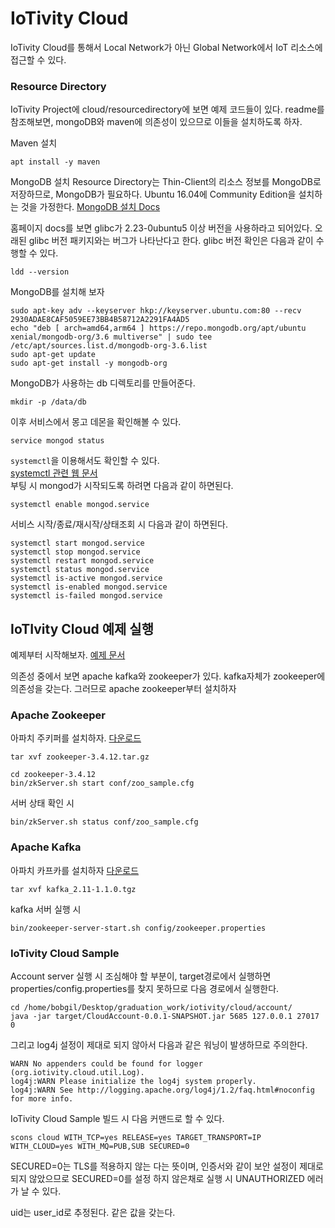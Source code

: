# IoTivity Cloud

IoTivity Cloud를 통해서 Local Network가 아닌 Global Network에서 IoT 리소스에 접근할 수 있다.

### Resource Directory
IoTivity Project에 cloud/resourcedirectory에 보면 예제 코드들이 있다. readme를 참조해보면, mongoDB와 maven에 의존성이 있으므로 이들을 설치하도록 하자.

Maven 설치
```
apt install -y maven
```

MongoDB 설치
Resource Directory는 Thin-Client의 리소스 정보를 MongoDB로 저장하므로, MongoDB가 필요하다.
Ubuntu 16.04에 Community Edition을 설치하는 것을 가정한다.
[MongoDB 설치 Docs](https://docs.mongodb.com/manual/tutorial/install-mongodb-on-ubuntu/)    

홈페이지 docs를 보면 glibc가 2.23-0ubuntu5 이상 버전을 사용하라고 되어있다. 오래된 glibc 버전 패키지와는 버그가 나타난다고 한다.
glibc 버전 확인은 다음과 같이 수행할 수 있다.
```
ldd --version
```
MongoDB를 설치해 보자
```
sudo apt-key adv --keyserver hkp://keyserver.ubuntu.com:80 --recv 2930ADAE8CAF5059EE73BB4B58712A2291FA4AD5
echo "deb [ arch=amd64,arm64 ] https://repo.mongodb.org/apt/ubuntu xenial/mongodb-org/3.6 multiverse" | sudo tee /etc/apt/sources.list.d/mongodb-org-3.6.list
sudo apt-get update
sudo apt-get install -y mongodb-org

```

MongoDB가 사용하는 db 디렉토리를 만들어준다.
```
mkdir -p /data/db
```
이후 서비스에서 몽고 데몬을 확인해볼 수 있다.
```
service mongod status
```

`systemctl`을 이용해서도 확인할 수 있다.    
[systemctl 관련 웹 문서](https://www.digitalocean.com/community/tutorials/how-to-use-systemctl-to-manage-systemd-services-and-units)    
부팅 시 mongod가 시작되도록 하려면 다음과 같이 하면된다.
```
systemctl enable mongod.service
```

서비스 시작/종료/재시작/상태조회 시 다음과 같이 하면된다.
```
systemctl start mongod.service
systemctl stop mongod.service
systemctl restart mongod.service
systemctl status mongod.service
systemctl is-active mongod.service
systemctl is-enabled mongod.service
systemctl is-failed mongod.service
```

## IoTIvity Cloud 예제 실행
예제부터 시작해보자. [예제 문서](https://wiki.iotivity.org/iotivity_cloud_-_programming_guide)    

의존성 중에서 보면 apache kafka와 zookeeper가 있다. kafka자체가 zookeeper에 의존성을 갖는다. 그러므로 apache zookeeper부터 설치하자

### Apache Zookeeper
아파치 주키퍼를 설치하자. [다운로드](http://mirror.apache-kr.org/zookeeper/stable/)    

```
tar xvf zookeeper-3.4.12.tar.gz

cd zookeeper-3.4.12
bin/zkServer.sh start conf/zoo_sample.cfg
```

서버 상태 확인 시
```
bin/zkServer.sh status conf/zoo_sample.cfg
```
### Apache Kafka
아파치 카프카를 설치하자 [다운로드](http://mirror.apache-kr.org/kafka/1.1.0/kafka_2.11-1.1.0.tgz)    

```
tar xvf kafka_2.11-1.1.0.tgz
```
kafka 서버 실행 시
```
bin/zookeeper-server-start.sh config/zookeeper.properties
```

### IoTivity Cloud Sample
Account server 실행 시 조심해야 할 부분이, target경로에서 실행하면 properties/config.properties를 찾지 못하므로 다음 경로에서 실행한다.

```
cd /home/bobgil/Desktop/graduation_work/iotivity/cloud/account/
java -jar target/CloudAccount-0.0.1-SNAPSHOT.jar 5685 127.0.0.1 27017 0
```

그리고 log4j 설정이 제대로 되지 않아서 다음과 같은 워닝이 발생하므로 주의한다.
```
WARN No appenders could be found for logger (org.iotivity.cloud.util.Log).
log4j:WARN Please initialize the log4j system properly.
log4j:WARN See http://logging.apache.org/log4j/1.2/faq.html#noconfig for more info.

```

IoTivity Cloud Sample 빌드 시 다음 커맨드로 할 수 있다.
```
scons cloud WITH_TCP=yes RELEASE=yes TARGET_TRANSPORT=IP WITH_CLOUD=yes WITH_MQ=PUB,SUB SECURED=0
```
SECURED=0는 TLS를 적용하지 않는 다는 뜻이며, 인증서와 같이 보안 설정이 제대로 되지 않았으므로 SECURED=0를 설정 하지 않은채로 실행 시 UNAUTHORIZED 에러가 날 수 있다.

uid는 user_id로 추정된다. 같은 값을 갖는다.